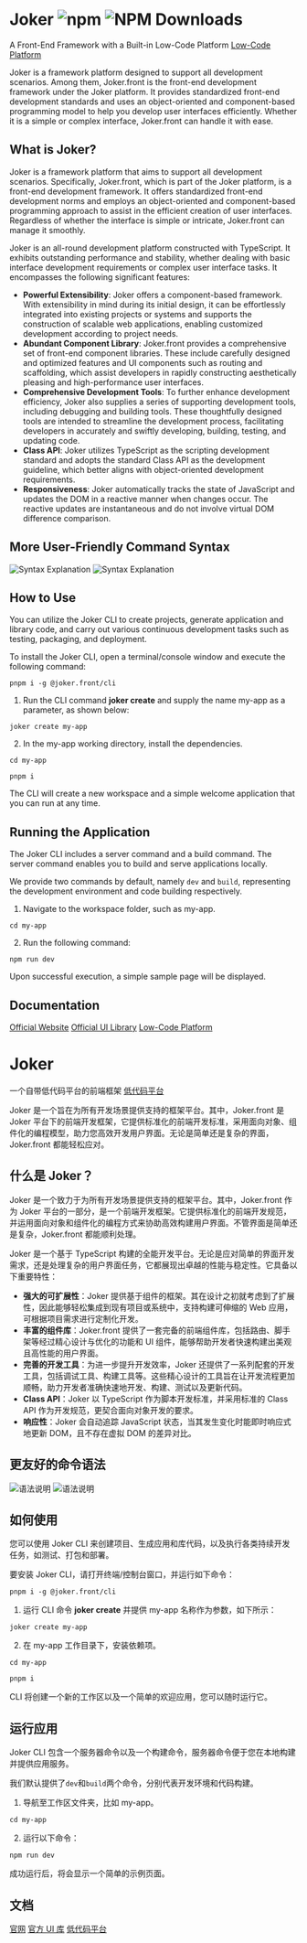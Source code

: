 # Joker ![npm](https://img.shields.io/npm/v/%40joker.front%2Fcore) ![NPM Downloads](https://img.shields.io/npm/dw/%40joker.front%2Fcore)

A Front-End Framework with a Built-in Low-Code Platform
[Low-Code Platform](https://lowcode.jokers.pub)

Joker is a framework platform designed to support all development scenarios. Among them, Joker.front is the front-end development framework under the Joker platform. It provides standardized front-end development standards and uses an object-oriented and component-based programming model to help you develop user interfaces efficiently. Whether it is a simple or complex interface, Joker.front can handle it with ease.

## What is Joker?

Joker is a framework platform that aims to support all development scenarios. Specifically, Joker.front, which is part of the Joker platform, is a front-end development framework. It offers standardized front-end development norms and employs an object-oriented and component-based programming approach to assist in the efficient creation of user interfaces. Regardless of whether the interface is simple or intricate, Joker.front can manage it smoothly.

Joker is an all-round development platform constructed with TypeScript. It exhibits outstanding performance and stability, whether dealing with basic interface development requirements or complex user interface tasks. It encompasses the following significant features:

-   **Powerful Extensibility**: Joker offers a component-based framework. With extensibility in mind during its initial design, it can be effortlessly integrated into existing projects or systems and supports the construction of scalable web applications, enabling customized development according to project needs.
-   **Abundant Component Library**: Joker.front provides a comprehensive set of front-end component libraries. These include carefully designed and optimized features and UI components such as routing and scaffolding, which assist developers in rapidly constructing aesthetically pleasing and high-performance user interfaces.
-   **Comprehensive Development Tools**: To further enhance development efficiency, Joker also supplies a series of supporting development tools, including debugging and building tools. These thoughtfully designed tools are intended to streamline the development process, facilitating developers in accurately and swiftly developing, building, testing, and updating code.
-   **Class API**: Joker utilizes TypeScript as the scripting development standard and adopts the standard Class API as the development guideline, which better aligns with object-oriented development requirements.
-   **Responsiveness**: Joker automatically tracks the state of JavaScript and updates the DOM in a reactive manner when changes occur. The reactive updates are instantaneous and do not involve virtual DOM difference comparison.

## More User-Friendly Command Syntax

![Syntax Explanation](readme/img1.png)
![Syntax Explanation](readme/img2.png)

## How to Use

You can utilize the Joker CLI to create projects, generate application and library code, and carry out various continuous development tasks such as testing, packaging, and deployment.

To install the Joker CLI, open a terminal/console window and execute the following command:

```
pnpm i -g @joker.front/cli
```

1. Run the CLI command **joker create** and supply the name my-app as a parameter, as shown below:

```
joker create my-app
```

2. In the my-app working directory, install the dependencies.

```
cd my-app

pnpm i
```

The CLI will create a new workspace and a simple welcome application that you can run at any time.

## Running the Application

The Joker CLI includes a server command and a build command. The server command enables you to build and serve applications locally.

We provide two commands by default, namely `dev` and `build`, representing the development environment and code building respectively.

1. Navigate to the workspace folder, such as my-app.

```
cd my-app
```

2. Run the following command:

```
npm run dev
```

Upon successful execution, a simple sample page will be displayed.

## Documentation

[Official Website](http://front.jokers.pub)
[Official UI Library](http://ui.jokers.pub)
[Low-Code Platform](http://jokers.pub)

# Joker

一个自带低代码平台的前端框架
[低代码平台](https://lowcode.jokers.pub)

Joker 是一个旨在为所有开发场景提供支持的框架平台。其中，Joker.front 是 Joker 平台下的前端开发框架，它提供标准化的前端开发标准，采用面向对象、组件化的编程模型，助力您高效开发用户界面。无论是简单还是复杂的界面，Joker.front 都能轻松应对。

## 什么是 Joker？

Joker 是一个致力于为所有开发场景提供支持的框架平台。其中，Joker.front 作为 Joker 平台的一部分，是一个前端开发框架。它提供标准化的前端开发规范，并运用面向对象和组件化的编程方式来协助高效构建用户界面。不管界面是简单还是复杂，Joker.front 都能顺利处理。

Joker 是一个基于 TypeScript 构建的全能开发平台。无论是应对简单的界面开发需求，还是处理复杂的用户界面任务，它都展现出卓越的性能与稳定性。它具备以下重要特性：

-   **强大的可扩展性**：Joker 提供基于组件的框架。其在设计之初就考虑到了扩展性，因此能够轻松集成到现有项目或系统中，支持构建可伸缩的 Web 应用，可根据项目需求进行定制化开发。
-   **丰富的组件库**：Joker.front 提供了一套完备的前端组件库，包括路由、脚手架等经过精心设计与优化的功能和 UI 组件，能够帮助开发者快速构建出美观且高性能的用户界面。
-   **完善的开发工具**：为进一步提升开发效率，Joker 还提供了一系列配套的开发工具，包括调试工具、构建工具等。这些精心设计的工具旨在让开发流程更加顺畅，助力开发者准确快速地开发、构建、测试以及更新代码。
-   **Class API**：Joker 以 TypeScript 作为脚本开发标准，并采用标准的 Class API 作为开发规范，更契合面向对象开发的要求。
-   **响应性**：Joker 会自动追踪 JavaScript 状态，当其发生变化时能即时响应式地更新 DOM，且不存在虚拟 DOM 的差异对比。

## 更友好的命令语法

![语法说明](readme/img1.png)
![语法说明](readme/img2.png)

## 如何使用

您可以使用 Joker CLI 来创建项目、生成应用和库代码，以及执行各类持续开发任务，如测试、打包和部署。

要安装 Joker CLI，请打开终端/控制台窗口，并运行如下命令：

```
pnpm i -g @joker.front/cli
```

1. 运行 CLI 命令 **joker create** 并提供 my-app 名称作为参数，如下所示：

```
joker create my-app
```

2. 在 my-app 工作目录下，安装依赖项。

```
cd my-app

pnpm i
```

CLI 将创建一个新的工作区以及一个简单的欢迎应用，您可以随时运行它。

## 运行应用

Joker CLI 包含一个服务器命令以及一个构建命令，服务器命令便于您在本地构建并提供应用服务。

我们默认提供了`dev`和`build`两个命令，分别代表开发环境和代码构建。

1. 导航至工作区文件夹，比如 my-app。

```
cd my-app
```

2. 运行以下命令：

```
npm run dev
```

成功运行后，将会显示一个简单的示例页面。

## 文档

[官网](http://front.jokers.pub)
[官方 UI 库](http://ui.jokers.pub)
[低代码平台](http://jokers.pub)
